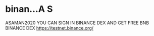 # binan...A S
ASAMAN2020
YOU CAN SIGN IN BINANCE DEX AND GET FREE BNB
BINANCE DEX 
https://testnet.binance.org/

